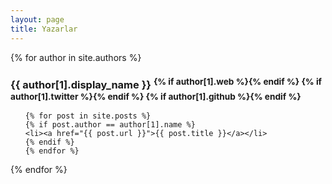 ```yaml
---
layout: page
title: Yazarlar
---
```


<div class="posts">
{% for author in site.authors %}
  <a name="{{ author[1].name }}"></a>
  <h3>
    {{ author[1].display_name }}
    <sup>
    {% if author[1].web %}<a href="{{ author[1].web }}" class="author-link"><i class="fa fa-external-link"></i></a>{% endif %}
    {% if author[1].twitter %}<a href="https://twitter.com/{{ author[1].twitter }}" class="author-link"><i class="fa fa-twitter"></i></a>{% endif %}
    {% if author[1].github %}<a href="https://github.com/{{ author[1].github }}" class="author-link"><i class="fa fa-github"></i></a>{% endif %}
    </sup>
  </h3>
  <ol>

    {% for post in site.posts %}
    {% if post.author == author[1].name %}
    <li><a href="{{ post.url }}">{{ post.title }}</a></li>
    {% endif %}
    {% endfor %}

  </ol>
{% endfor %}
</div>
